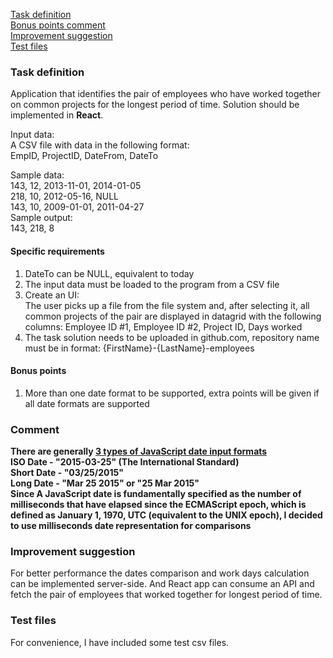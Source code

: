 [Task definition](#Task-definition) <br />
[Bonus points comment](#Comment) <br />
[Improvement suggestion](#Improvement-suggestion)<br />
[Test files](#Test-files)<br />

### Task definition
Application that identifies the pair of employees who have worked together on common projects for the longest period of time. Solution should be implemented in <b>React</b>.

Input data: <br />
A CSV file with data in the following format: <br />
EmpID, ProjectID, DateFrom, DateTo <br />

Sample data: <br />
143, 12, 2013-11-01, 2014-01-05 <br />
218, 10, 2012-05-16, NULL <br />
143, 10, 2009-01-01, 2011-04-27 <br />
Sample output: <br />
143, 218, 8 
<br />
#### Specific requirements <br />
1) DateTo can be NULL, equivalent to today <br />
2) The input data must be loaded to the program from a CSV file <br />
3) Create an UI: <br />
The user picks up a file from the file system and, after selecting it, all common 
projects of the pair are displayed in datagrid with the following columns: 
Employee ID #1, Employee ID #2, Project ID, Days worked <br />
4) The task solution needs to be uploaded in github.com, repository name must be in 
format: {FirstName}-{LastName}-employees <br />
#### Bonus points 
1) More than one date format to be supported, extra points will be given if all date formats 
are supported <br />
### Comment
**There are generally <a href="https://www.w3schools.com/js/js_date_formats.asp" target="_blank">3 types of JavaScript date input formats</a><br/>
ISO Date - "2015-03-25" (The International Standard)<br/>
Short Date - "03/25/2015"<br/>
Long Date - "Mar 25 2015" or "25 Mar 2015"<br/>
Since A JavaScript date is fundamentally specified as the number of milliseconds that have elapsed since the ECMAScript epoch, which is defined as January 1, 1970, UTC (equivalent to the UNIX epoch), I decided to use milliseconds date representation for comparisons**

### Improvement suggestion
For better performance the dates comparison and work days calculation can be implemented server-side. And React app can consume an API and fetch the pair of employees that worked together for longest period of time. 

### Test files
For convenience, I have included some test csv files. 

